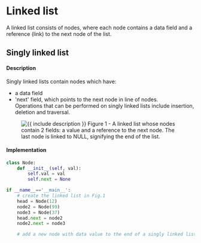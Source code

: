 # Linked list

A linked list consists of nodes, where each node contains a data field and a reference (link) to the next node of the list.

## Singly linked list
#### Description
Singly linked lists contain nodes which have:
* a data field 
* 'next' field, which points to the next node in line of nodes.\
Operations that can be performed on singly linked lists include insertion, deletion and traversal.

<figure class="image">
  <img src="https://upload.wikimedia.org/wikipedia/commons/6/6d/Singly-linked-list.svg" alt="{{ include description }}">
  Figure 1 - A linked list whose nodes contain 2 fields: a value and a reference to the next node. The last node is linked to NULL, signifying the end of the list.
</figure>

#### Implementation
```python
class Node:
    def __init__(self, val):
        self.val = val
        self.next = None

if __name__=='__main__':
    # create the linked list in Fig.1
    head = Node(12)
    node2 = Node(99)
    node3 = Node(37)
    head.next = node2
    node2.next = node3

    # add a new node with data value to the end of a singly linked list
    

```



